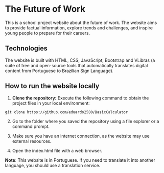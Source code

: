 # The Future of Work
This is a school project website about the future of work. The website aims to provide factual information, explore trends and challenges, and inspire young people to prepare for their careers.

## Technologies
The website is built with HTML, CSS, JavaScript, Bootstrap and VLibras (a suite of free and open-source tools that automatically translates digital content from Portuguese to Brazilian Sign Language).

## How to run the website locally
1. **Clone the repository:**
   Execute the following command to obtain the project files in your local environment:

```
git clone https://github.com/eduardo2580/BasicCalculator
```

2. Go to the folder where you saved the repository using a file explorer or a command prompt.
  
3. Make sure you have an internet connection, as the website may use external resources.
 
4. Open the index.html file with a web browser.

**Note:** This website is in Portuguese. If you need to translate it into another language, you should use a translation service.
